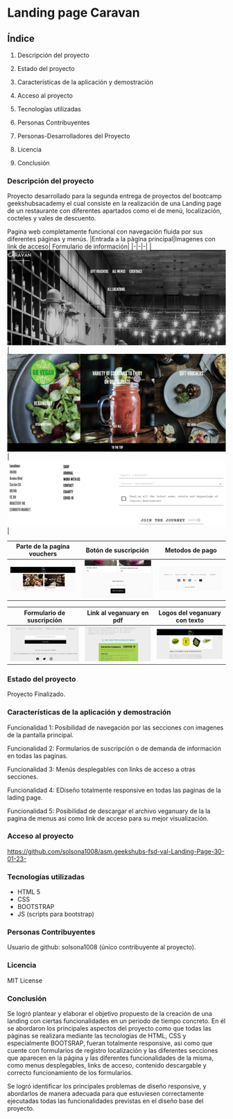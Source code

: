 # Landing page Caravan

## Índice
1. Descripción del proyecto

2. Estado del proyecto

3. Características de la aplicación y demostración

4. Acceso al proyecto

5. Tecnologías utilizadas

6. Personas Contribuyentes

7. Personas-Desarrolladores del Proyecto

8. Licencia

9. Conclusión
  
### Descripción del proyecto
Proyecto desarrollado para la segunda entrega de proyectos del bootcamp geekshubsacademy el cual consiste en la realización de una Landing page de un restaurante con diferentes apartados como el de menú, localización, cocteles y vales de descuento.

Pagina web completamente funcional con navegación fluida por sus diferentes páginas y menús.
|Entrada a la pàgina principal|Imagenes con link de acceso| Formulario de información|
|-|-|-|
|![](./images/CaravanPrincipal.JPG)|![](./images/CapturaCarruselimg.JPG)| ![](./images/formReadme.JPG)|

|Parte de la pagina vouchers|Botón de suscripción| Metodos de pago|
|-|-|-|
|![](./images/vouchersCapture.JPG)|![](./images/sendUsCaptura.JPG)| ![](./images/logos-pago-captura.JPG)|

|Formulario de suscripción|Link al veganuary en pdf| Logos del veganuary con texto|
|-|-|-|
|![](./images/formulario-suscribe.JPG)|![](./images/veganuaryCapture.JPG)| ![](./images/capturalogosVeganuary.JPG)|

### Estado del proyecto
Proyecto Finalizado.
### Características de la aplicación y demostración
Funcionalidad 1: Posibilidad de navegación por las secciones con imagenes de la pantalla principal.

Funcionalidad 2: Formularios de suscripción o de demanda de información en todas las paginas.

Funcionalidad 3: Menús desplegables con links de acceso a otras secciones. 

Funcionalidad 4: EDiseño totalmente responsive en todas las paginas de la lading page.

Funcionalidad 5: Posibilidad de descargar el archivo veganuary de la la pagina de menus asi como link de acceso para su mejor visualización.
### Acceso al proyecto
https://github.com/solsona1008/asm.geekshubs-fsd-val-Landing-Page-30-01-23-
### Tecnologías utilizadas
* HTML 5
* CSS
* BOOTSTRAP
* JS (scripts para bootstrap)
### Personas Contribuyentes
Usuario de github: solsona1008 (único contribuyente al proyecto).
### Licencia
MIT License
### Conclusión
Se logró plantear y elaborar el objetivo propuesto de la creación de una landing con ciertas funcionalidades en un periodo de tiempo concreto. En él se abordaron los principales aspectos del proyecto como que todas las pàginas se realizara mediante las tecnologías de HTML, CSS y especialmente BOOTSRAP, fueran totalmente responsive, asi como que cuente con formularios de registro localización y las diferentes secciones que aparecen en la página y las diferentes funcionalidades de la misma, como menus desplegables, links de acceso, contenido descargable y correcto funcionamiento de los formularios.

Se logró identificar los principales problemas de diseño responsive, y abordarlos de manera adecuada para que estuviesen correctamente ejecutadas todas las funcionalidades previstas en el diseño base del proyecto.
